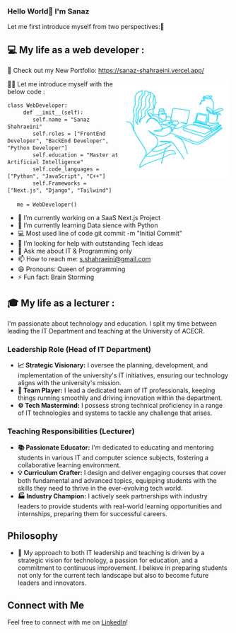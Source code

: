 ### Hello World👋 I'm Sanaz 
Let me first introduce myself from two perspectives:👀

## 💻 My life as a web developer :

🚀 Check out my New Portfolio: https://sanaz-shahraeini.vercel.app/

<center> <img src="./readme.png" width="250" height="220" align="right"/> </center>
👩‍💻 Let me introduce myself with the below code :

    class WebDeveloper:
         def __init__(self):
            self.name = "Sanaz Shahraeini"
            self.roles = ["FrontEnd Developer", "BackEnd Developer", "Python Developer"]
            self.education = "Master at Artificial Intelligence"
            self.code_languages = ["Python", "JavaScript", "C++"]
            self.Frameworks = ["Next.js", "Django", "Tailwind"]

       me = WebDeveloper()

<!--
**sanaz-shahraeini/sanaz-shahraeini** is a ✨ _special_ ✨ repository because its `README.md` (this file) appears on your GitHub profile.

Here are some ideas to get you started:
-->

- 🔭 I’m currently working on a SaaS Next.js Project
- 🌱 I’m currently learning Data sience with Python
- 💻 Most used line of code git commit -m "Initial Commit"
- 🤔 I’m looking for help with outstanding Tech ideas
- 💬 Ask me about IT & Programming only
- 📫 How to reach me: s.shahraeini@gmail.com
- 😄 Pronouns: Queen of programming 
- ⚡ Fun fact: Brain Storming



## 🎓 My life as a lecturer :

I'm passionate about technology and education. I split my time between leading the IT Department and teaching at the University of ACECR.

### Leadership Role (Head of IT Department) 

- **📈 Strategic Visionary:** I oversee the planning, development, and implementation of the university's IT initiatives, ensuring our technology aligns with the university's mission.
- **👥 Team Player:** I lead a dedicated team of IT professionals, keeping things running smoothly and driving innovation within the department.
- **⚙️ Tech Mastermind:** I possess strong technical proficiency in a range of IT technologies and systems to tackle any challenge that arises.

### Teaching Responsibilities (Lecturer) 

- **📚 Passionate Educator:** I'm dedicated to educating and mentoring students in various IT and computer science subjects, fostering a collaborative learning environment.
- **💡 Curriculum Crafter:** I design and deliver engaging courses that cover both fundamental and advanced topics, equipping students with the skills they need to thrive in the ever-evolving tech world.
- **🏭 Industry Champion:** I actively seek partnerships with industry leaders to provide students with real-world learning opportunities and internships, preparing them for successful careers.


## Philosophy 

- 🧠 My approach to both IT leadership and teaching is driven by a strategic vision for technology, a passion for education, and a commitment to continuous improvement. I believe in preparing students not only for the current tech landscape but also to become future leaders and innovators.

## Connect with Me

Feel free to connect with me on [LinkedIn](https://www.linkedin.com/in/sanaz-shahraeini-80019026/)!
